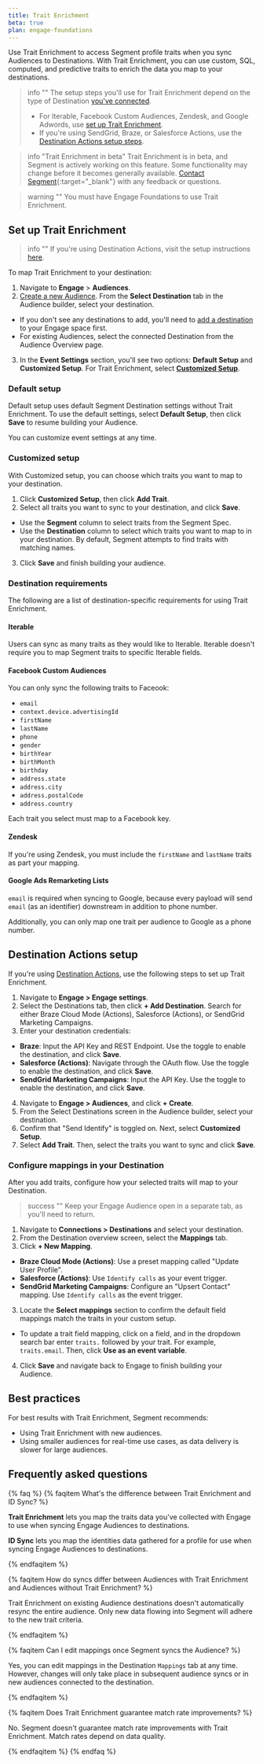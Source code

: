 ```yaml
---
title: Trait Enrichment 
beta: true 
plan: engage-foundations
---
```


Use Trait Enrichment to access Segment profile traits when you sync Audiences to Destinations. With Trait Enrichment, you can use custom, SQL, computed, and predictive traits to enrich the data you map to your destinations. 


> info ""
> The setup steps you'll use for Trait Enrichment depend on the type of Destination [you've connected](/docs/engage/trait-activation/trait-activation-setup/). 
> - For Iterable, Facebook Custom Audiences, Zendesk, and Google Adwords, use [set up Trait Enrichment](#set-up-trait-enrichment). 
> - If you're using SendGrid, Braze, or Salesforce Actions, use the [Destination Actions setup steps](#destination-actions-setup). 

> info "Trait Enrichment in beta"
> Trait Enrichment is in beta, and Segment is actively working on this feature. Some functionality may change before it becomes generally available. [Contact Segment](https://segment.com/help/contact/){:target="_blank"} with any feedback or questions.

> warning ""
> You must have Engage Foundations to use Trait Enrichment.

## Set up Trait Enrichment

> info ""
> If you're using Destination Actions, visit the setup instructions [here](#destination-actions-setup).

To map Trait Enrichment to your destination:

1. Navigate to **Engage** > **Audiences**.
2. [Create a new Audience](/docs/engage/audiences/). From the **Select Destination** tab in the Audience builder, select your destination.
- If you don't see any destinations to add, you'll need to [add a destination](/docs/connections/destinations/add-destination/#adding-a-destination) to your Engage space first.
- For existing Audiences, select the connected Destination from the Audience Overview page.
3. In the **Event Settings** section, you'll see two options: **Default Setup** and **Customized Setup**. For Trait Enrichment, select [**Customized Setup**](#customized-setup). 

### Default setup 

Default setup uses default Segment Destination settings without Trait Enrichment. To use the default settings, select **Default Setup**, then click **Save** to resume building your Audience. 

You can customize event settings at any time. 

### Customized setup

With Customized setup, you can choose which traits you want to map to your destination. 

1. Click **Customized Setup**, then click **Add Trait**.
2. Select all traits you want to sync to your destination, and click **Save**. 
- Use the **Segment** column to select traits from the Segment Spec. 
- Use the **Destination** column to select which traits you want to map to in your destination. By default, Segment attempts to find traits with matching names.
3. Click **Save** and finish building your audience. 

### Destination requirements 

The following are a list of destination-specific requirements for using Trait Enrichment. 

#### Iterable

Users can sync as many traits as they would like to Iterable. Iterable doesn't require you to map Segment traits to specific Iterable fields. 

#### Facebook Custom Audiences

You can only sync the following traits to Faceook:
- `email`
- `context.device.advertisingId`
- `firstName`
- `lastName`
- `phone`
- `gender`
- `birthYear`
- `birthMonth`
- `birthday`
- `address.state`
- `address.city`
- `address.postalCode`
- `address.country`

Each trait you select must map to a Facebook key.

#### Zendesk

If you're using Zendesk, you must include the `firstName` and `lastName` traits as part your mapping. 

#### Google Ads Remarketing Lists

`email` is required when syncing to Google, because every payload will send `email` (as an identifier) downstream in addition to phone number. 

Additionally, you can only map one trait per audience to Google as a phone number.

## Destination Actions setup

If you're using [Destination Actions](/docs/connections/destinations/actions/), use the following steps to set up Trait Enrichment.

1. Navigate to **Engage > Engage settings**. 
2. Select the Destinations tab, then click **+ Add Destination**. Search for either Braze Cloud Mode (Actions), Salesforce (Actions), or SendGrid Marketing Campaigns. 
3. Enter your destination credentials:
- **Braze**: Input the API Key and REST Endpoint. Use the toggle to enable the destination, and click **Save**. 
- **Salesforce (Actions)**: Navigate through the OAuth flow. Use the toggle to enable the destination, and click **Save**. 
- **SendGrid Marketing Campaigns**: Input the API Key. Use the toggle to enable the destination, and click **Save**.
4. Navigate to **Engage > Audiences**, and click **+ Create**. 
5. From the Select Destinations screen in the Audience builder, select your destination. 
6. Confirm that "Send Identify" is toggled on. Next, select **Customized Setup**.
7. Select **Add Trait**. Then, select the traits you want to sync and click **Save**.

### Configure mappings in your Destination

After you add traits, configure how your selected traits will map to your Destination.

> success ""
> Keep your Engage Audience open in a separate tab, as you'll need to return. 

1. Navigate to **Connections > Destinations** and select your destination.
1. From the Destination overview screen, select the **Mappings** tab. 
2. Click **+ New Mapping**.
- **Braze Cloud Mode (Actions)**: Use a preset mapping called "Update User Profile". 
- **Salesforce (Actions)**: Use `Identify calls` as your event trigger.
- **SendGrid Marketing Campaigns**: Configure an "Upsert Contact" mapping. Use `Identify calls` as the event trigger. 
3. Locate the  **Select mappings** section to confirm the default field mappings match the traits in your custom setup. 
- To update a trait field mapping, click on a field, and in the dropdown search bar enter `traits.` followed by your trait. For example, `traits.email`. Then, click **Use as an event variable**.
4. Click **Save** and navigate back to Engage to finish building your Audience. 


## Best practices

For best results with Trait Enrichment, Segment recommends:
- Using Trait Enrichment with new audiences.
- Using smaller audiences for real-time use cases, as data delivery is slower for large audiences. 

## Frequently asked questions
{% faq %}
{% faqitem What's the difference between Trait Enrichment and ID Sync? %}

**Trait Enrichment** lets you map the traits data you've collected with Engage to use when syncing Engage Audiences to destinations. 

**ID Sync** lets you map the identities data gathered for a profile for use when syncing Engage Audiences to destinations.

{% endfaqitem %}

{% faqitem How do syncs differ between Audiences with Trait Enrichment and Audiences without Trait Enrichment? %}

Trait Enrichment on existing Audience destinations doesn't automatically resync the entire audience. Only new data flowing into Segment will adhere to the new trait criteria. 

{% endfaqitem %}

{% faqitem Can I edit mappings once Segment syncs the Audience? %}

Yes, you can edit mappings in the Destination `Mappings` tab at any time. However, changes will only take place in subsequent audience syncs or in new audiences connected to the destination.

{% endfaqitem %}

{% faqitem Does Trait Enrichment guarantee match rate improvements? %}

No. Segment doesn't guarantee match rate improvements with Trait Enrichment. Match rates depend on data quality.

{% endfaqitem %}
{% endfaq %}